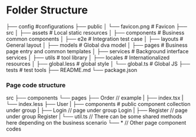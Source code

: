 # Folder Structure

├── config #configurations
├── public
│ └── favicon.png # Favicon
├── src
│ ├── assets # Local static resources
│ ├── components # Business common components
│ ├── e2e # Integration test case
│ ├── layouts # General layout
│ ├── models # Global dva model
│ ├── pages # Business page entry and common templates
│ ├── services # Background interface services
│ ├── utils # tool library
│ ├── locales # Internationalized resources
│ ├── global.less # global style
│ └── global.ts # Global JS
├── tests # test tools
├── README.md
└── package.json

### Page code structure
src
├── components
└── pages
    ├── Order // example
    | ├── index.tsx
    | └── index.less
    ├── User
    | ├── components # public component collection under group
    | ├── Login // page under group Login
    | ├── Register // page under group Register
    | └── util.ts // There can be some shared methods here depending on the business scenario
    └── * // Other page component codes